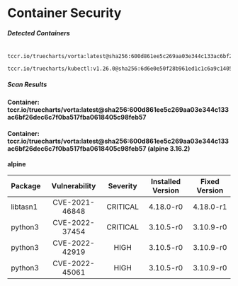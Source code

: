 # Container Security

##### Detected Containers

          tccr.io/truecharts/vorta:latest@sha256:600d861ee5c269aa03e344c133ac6bf26dec6c7f0ba517fba0618405c98feb57
          tccr.io/truecharts/kubectl:v1.26.0@sha256:6d6e0e50f28b961ed1c1c6a9c140553238641591fbdc9ac7c1a348636f78c552

##### Scan Results

**Container: tccr.io/truecharts/vorta:latest@sha256:600d861ee5c269aa03e344c133ac6bf26dec6c7f0ba517fba0618405c98feb57**

#### Container: tccr.io/truecharts/vorta:latest@sha256:600d861ee5c269aa03e344c133ac6bf26dec6c7f0ba517fba0618405c98feb57 (alpine 3.16.2)
    

**alpine**

      
| Package         |    Vulnerability   |   Severity  |  Installed Version | Fixed Version |
|:----------------|:------------------:|:-----------:|:------------------:|:-------------:|
| libtasn1         |    CVE-2021-46848   |   CRITICAL  |  4.18.0-r0 | 4.18.0-r1 |
| python3         |    CVE-2022-37454   |   CRITICAL  |  3.10.5-r0 | 3.10.9-r0 |
| python3         |    CVE-2022-42919   |   HIGH  |  3.10.5-r0 | 3.10.9-r0 |
| python3         |    CVE-2022-45061   |   HIGH  |  3.10.5-r0 | 3.10.9-r0 |

